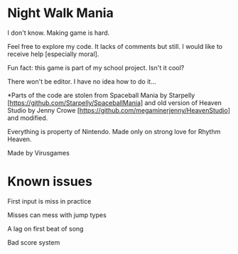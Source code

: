 # Night Walk Mania
I don't know. Making game is hard.

Feel free to explore my code. It lacks of comments but still. I would like to receive help [especially moral].

Fun fact: this game is part of my school project. Isn't it cool?

There won't be editor. I have no idea how to do it...

*Parts of the code are stolen from Spaceball Mania by Starpelly [https://github.com/Starpelly/SpaceballMania] and old version of Heaven Studio by Jenny Crowe [https://github.com/megaminerjenny/HeavenStudio] and modified.

Everything is property of Nintendo. Made only on strong love for Rhythm Heaven.

Made by Virusgames

# Known issues
First input is miss in practice

Misses can mess with jump types

A lag on first beat of song

Bad score system
